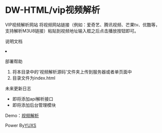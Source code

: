 # DW-HTML/vip视频解析
VIP视频解析网站
将视频网站链接（例如：爱奇艺、腾讯视频、芒果tv、优酷等，支持解析M3U8链接）粘贴到视频地址输入框之后点击播放按钮即可。
<p>说明文档</p>
<li></li>
<p>部署帮助</p>
<ol>
  <li>将本目录中的'视频解析源码'文件夹上传到服务器或者单页面中</li>
  <li>目录文件为index.html</li>
</ol>
<p>未来更新日志</p>
<ul>
  <li>即将添加api解析接口</li>
  <li>即将添加后台管理模块</li>
</ul>
<p>Demo：<a href="https://spjx.yuxs.top">视频解析</a></p>
<p>Power By<a href="https://yuxs.top">YUXS</a></p>

